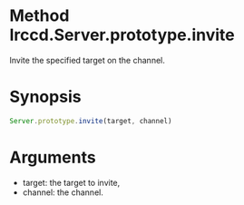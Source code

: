 # Method Irccd.Server.prototype.invite

Invite the specified target on the channel.

# Synopsis

```javascript
Server.prototype.invite(target, channel)
```

# Arguments

- target: the target to invite,
- channel: the channel.
